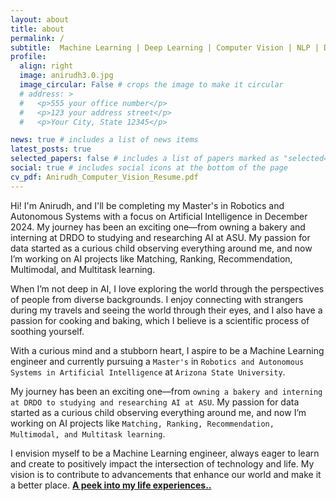 ```yaml
---
layout: about
title: about
permalink: /
subtitle:  Machine Learning | Deep Learning | Computer Vision | NLP | Data Enthusiast.  #<a href='#'>Affiliations</a>. Address. Contacts. Moto. Etc.
profile:
  align: right
  image: anirudh3.0.jpg
  image_circular: False # crops the image to make it circular
  # address: >
  #   <p>555 your office number</p>
  #   <p>123 your address street</p>
  #   <p>Your City, State 12345</p>

news: true # includes a list of news items
latest_posts: true 
selected_papers: false # includes a list of papers marked as "selected={true}"
social: true # includes social icons at the bottom of the page
cv_pdf: Anirudh_Computer_Vision_Resume.pdf
---
```


Hi! I'm Anirudh, and I'll be completing my Master's in Robotics and Autonomous Systems with a focus on Artificial Intelligence in December 2024. My journey has been an exciting one—from owning a bakery and interning at DRDO to studying and researching AI at ASU. My passion for data started as a curious child observing everything around me, and now I’m working on AI projects like Matching, Ranking, Recommendation, Multimodal, and Multitask learning.

When I’m not deep in AI, I love exploring the world through the perspectives of people from diverse backgrounds. I enjoy connecting with strangers during my travels and seeing the world through their eyes, and I also have a passion for cooking and baking, which I believe is a scientific process of soothing yourself.


With a curious mind and a stubborn heart, I aspire to be a Machine Learning engineer and currently pursuing a `Master's` in `Robotics and Autonomous Systems in Artificial Intelligence` at `Arizona State University`. 

My journey has been an exciting one—from `owning a bakery and interning at DRDO to studying and researching AI at ASU`. My passion for data started as a curious child observing everything around me, and now I’m working on AI projects like `Matching, Ranking, Recommendation, Multimodal, and Multitask learning`.

I envision myself to be a Machine Learning engineer, always eager to learn and create to positively impact the intersection of technology and life. My vision is to contribute to advancements that enhance our world and make it a better place. [**A peek into my life experiences..**](../others/)<i class="fa fa-camera-retro fa-1x" aria-hidden="true"></i>

<!-- My passion for computer science stems from a creative child who always loved tasks involving innovations and challenges. Driven by the same passion, I dedicated myself to the pursuit of excellence, earning an undergraduate degree in `Computer Science and Engineering`. I further pursued an internship at the `Centre for Artificial Intelligence & Robotics Lab (DRDO)` in Bangalore.  -->
<!-- As I delved deeper into AI and Robotics, I realized that my true calling lay not just in engineering the future but in sculpting it through the art of handling data. The revelation unfolded during a transformative collaboration with my mentor, Jimmy. My current area of interest and projects are `A multitasking model capable of performing both detection and segmentation on medical images.`, as well as incorporating `Capabilities for processing and understanding text and reports`. -->


